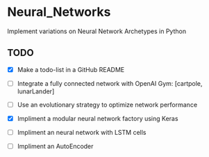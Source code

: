 # Neural_Networks
Implement variations on Neural Network Archetypes in Python

## TODO
- [x] Make a todo-list in a GitHub README
- [ ] Integrate a fully connected network with OpenAI Gym: [cartpole, lunarLander]
- [ ] Use an evolutionary strategy to optimize network performance
- [x] Impliment a modular neural network factory using Keras
- [ ] Impliment an neural network with LSTM cells
- [ ] Impliment an AutoEncoder

